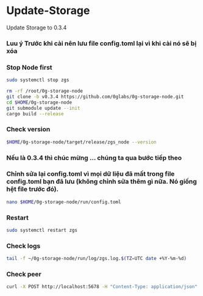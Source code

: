# Update-Storage

Update Storage to 0.3.4
### Luu ý Trước khi cài nên lưu file config.toml lại vì khi cài nó sẽ bị xóa

### Stop Node first
```bash
sudo systemctl stop zgs
```

```bash
rm -rf /root/0g-storage-node
git clone -b v0.3.4 https://github.com/0glabs/0g-storage-node.git
cd $HOME/0g-storage-node
git submodule update --init
cargo build --release
```


### Check version

```bash
$HOME/0g-storage-node/target/release/zgs_node --version
```


### Nếu là  0.3.4 thì chúc mừng ... chúng ta qua bước tiếp theo 

### Chỉnh sửa lại config.toml vì mọi dữ liệu đã mất trong file config.toml bạn đã lưu (không chỉnh sửa thêm gì nữa. Nó giống hệt file trước đó).

```bash
nano $HOME/0g-storage-node/run/config.toml
```


### Restart

```bash
sudo systemctl restart zgs
```

### Check logs

```bash
tail -f ~/0g-storage-node/run/log/zgs.log.$(TZ=UTC date +%Y-%m-%d)
```


### Check peer

```bash
curl -X POST http://localhost:5678 -H "Content-Type: application/json" -d '{"jsonrpc":"2.0","method":"zgs_getStatus","params":[],"id":1}'  | jq
```
 
